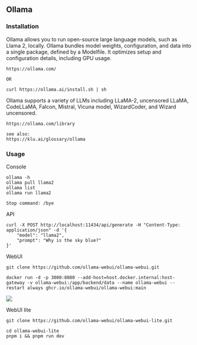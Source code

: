 ## Ollama

### Installation

Ollama allows you to run open-source large language models, such as Llama 2, locally. Ollama bundles model weights, configuration, and data into a single package, defined by a Modelfile. It optimizes setup and configuration details, including GPU usage.

    https://ollama.com/

    OR 

    curl https://ollama.ai/install.sh | sh


Ollama supports a variety of LLMs including LLaMA-2, uncensored LLaMA, CodeLLaMA, Falcon, Mistral, Vicuna model, WizardCoder, and Wizard uncensored.

    https://ollama.com/library
    
    see also:
    https://klu.ai/glossary/ollama

### Usage

Console 

    ollama -h
    ollama pull llama2
    ollama list
    ollama run llama2

    Stop command: /bye

API

    curl -X POST http://localhost:11434/api/generate -H "Content-Type: application/json" -d '{
        "model": "llama2",
        "prompt": "Why is the sky blue?"
    }'

WebUI 

    git clone https://github.com/ollama-webui/ollama-webui.git

    docker run -d -p 3000:8080 --add-host=host.docker.internal:host-gateway -v ollama-webui:/app/backend/data --name ollama-webui --restart always ghcr.io/ollama-webui/ollama-webui:main

![](../media/demo.gif)

WebUI lite

    git clone https://github.com/ollama-webui/ollama-webui-lite.git

    cd ollama-webui-lite
    pnpm i && pnpm run dev
